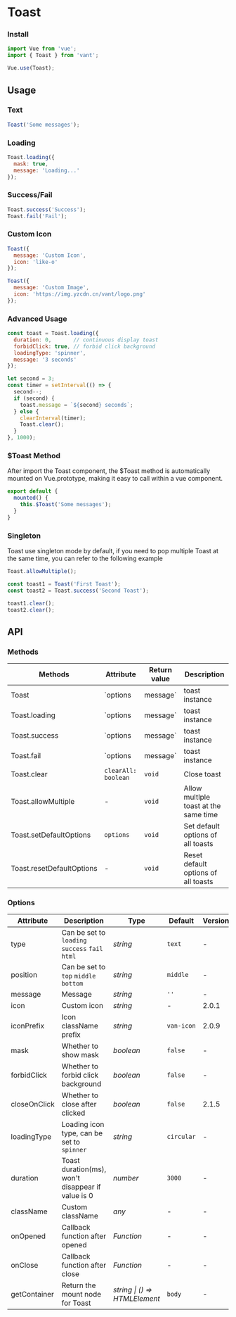 # Toast

### Install

```javascript
import Vue from 'vue';
import { Toast } from 'vant';

Vue.use(Toast);
```

## Usage

### Text

```javascript
Toast('Some messages');
```

### Loading

```javascript
Toast.loading({
  mask: true,
  message: 'Loading...'
});
```

### Success/Fail

```javascript
Toast.success('Success');
Toast.fail('Fail');
```

### Custom Icon

```js
Toast({
  message: 'Custom Icon',
  icon: 'like-o'
});

Toast({
  message: 'Custom Image',
  icon: 'https://img.yzcdn.cn/vant/logo.png'
});
```

### Advanced Usage

```javascript
const toast = Toast.loading({
  duration: 0,       // continuous display toast
  forbidClick: true, // forbid click background
  loadingType: 'spinner',
  message: '3 seconds'
});

let second = 3;
const timer = setInterval(() => {
  second--;
  if (second) {
    toast.message = `${second} seconds`;
  } else {
    clearInterval(timer);
    Toast.clear();
  }
}, 1000);
```

### $Toast Method

After import the Toast component, the $Toast method is automatically mounted on Vue.prototype, making it easy to call within a vue component.

```js
export default {
  mounted() {
    this.$Toast('Some messages');
  }
}
```

### Singleton

Toast use singleton mode by default, if you need to pop multiple Toast at the same time, you can refer to the following example

```js
Toast.allowMultiple();

const toast1 = Toast('First Toast');
const toast2 = Toast.success('Second Toast');

toast1.clear();
toast2.clear();
```

## API

### Methods

| Methods | Attribute | Return value | Description |
|------|------|------|------|
| Toast | `options | message` | toast instance | Show toast |
| Toast.loading | `options | message` | toast instance | Show loading toast |
| Toast.success | `options | message` | toast instance | Show success toast |
| Toast.fail | `options | message` | toast instance | Show fail toast |
| Toast.clear | `clearAll: boolean` | `void` | Close toast |
| Toast.allowMultiple | - | `void` | Allow multlple toast at the same time |
| Toast.setDefaultOptions | `options` | `void` | Set default options of all toasts |
| Toast.resetDefaultOptions | - | `void` | Reset default options of all toasts |

### Options

| Attribute | Description | Type | Default | Version |
|------|------|------|------|------|
| type | Can be set to `loading` `success` `fail` `html` | *string* | `text` | - |
| position | Can be set to `top` `middle` `bottom` | *string* | `middle` | - |
| message | Message | *string* | `''` | - |
| icon | Custom icon | *string* | - | 2.0.1 |
| iconPrefix | Icon className prefix | *string* | `van-icon` | 2.0.9 |
| mask | Whether to show mask | *boolean* | `false` | - |
| forbidClick | Whether to forbid click background | *boolean* | `false` | - |
| closeOnClick | Whether to close after clicked | *boolean* | `false` | 2.1.5 |
| loadingType | Loading icon type, can be set to `spinner` | *string* | `circular` | - |
| duration | Toast duration(ms), won't disappear if value is 0 | *number* | `3000` | - |
| className | Custom className | *any* | - | - |
| onOpened | Callback function after opened | *Function* | - | - |
| onClose | Callback function after close | *Function* | - | - |
| getContainer | Return the mount node for Toast | *string \| () => HTMLElement* | `body` | - |
